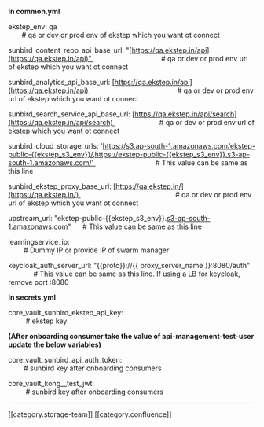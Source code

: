  **In common.yml** 

ekstep_env: qa                                                                                                             # qa or dev or prod env of ekstep which you want ot connect

sunbird_content_repo_api_base_url: "[https://qa.ekstep.in/api](https://qa.ekstep.in/api)"                                    # qa or dev or prod env url of ekstep which you want ot connect

sunbird_analytics_api_base_url: [https://qa.ekstep.in/api](https://qa.ekstep.in/api)                                              # qa or dev or prod env url of ekstep which you want ot connect

sunbird_search_service_api_base_url: [https://qa.ekstep.in/api/search](https://qa.ekstep.in/api/search)                        # qa or dev or prod env url of ekstep which you want ot connect

sunbird_cloud_storage_urls: 'https://s3.ap-south-1.amazonaws.com/ekstep-public-{{ekstep_s3_env}}/,https://ekstep-public-{{ekstep_s3_env}}.s3-ap-south-1.amazonaws.com/'                                # This value can be same as this line

sunbird_ekstep_proxy_base_url: [https://qa.ekstep.in/](https://qa.ekstep.in/)                                                  # qa or dev or prod env url of ekstep which you want ot connect

upstream_url: "ekstep-public-{{ekstep_s3_env}}.[s3-ap-south-1.amazonaws.com](http://s3-ap-south-1.amazonaws.com)"      # This value can be same as this line

learningservice_ip:                                                                                                        # Dummy IP or provide IP of swarm manager

keycloak_auth_server_url: "{{proto}}://{{ proxy_server_name }}:8080/auth"                 # This value can be same as this line. If using a LB for keycloak, remove port :8080

 **In secrets.yml** 

core_vault_sunbird_ekstep_api_key:                                                                             # ekstep key

 **(After onboarding consumer take the value of api-management-test-user update the below variables)** 

core_vault_sunbird_api_auth_token:                                                                             # sunbird key after onboarding consumers

core_vault_kong__test_jwt:                                                                                            # sunbird key after onboarding consumers







*****

[[category.storage-team]] 
[[category.confluence]] 
